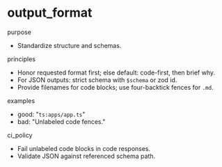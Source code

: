 # output_format

purpose

- Standardize structure and schemas.

principles

- Honor requested format first; else default: code-first, then brief why.
- For JSON outputs: strict schema with `$schema` or zod id.
- Provide filenames for code blocks; use four-backtick fences for `.md`.

examples

- good: "`ts:apps/app.ts`"
- bad: "Unlabeled code fences."

ci_policy

- Fail unlabeled code blocks in code responses.
- Validate JSON against referenced schema path.
